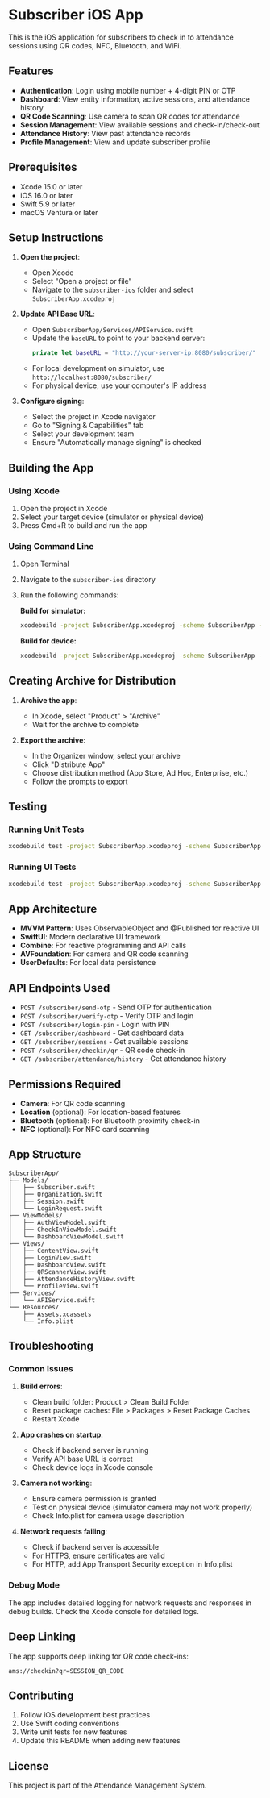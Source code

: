 # Subscriber iOS App

This is the iOS application for subscribers to check in to attendance sessions using QR codes, NFC, Bluetooth, and WiFi.

## Features

- **Authentication**: Login using mobile number + 4-digit PIN or OTP
- **Dashboard**: View entity information, active sessions, and attendance history
- **QR Code Scanning**: Use camera to scan QR codes for attendance
- **Session Management**: View available sessions and check-in/check-out
- **Attendance History**: View past attendance records
- **Profile Management**: View and update subscriber profile

## Prerequisites

- Xcode 15.0 or later
- iOS 16.0 or later
- Swift 5.9 or later
- macOS Ventura or later

## Setup Instructions

1. **Open the project**:
   - Open Xcode
   - Select "Open a project or file"
   - Navigate to the `subscriber-ios` folder and select `SubscriberApp.xcodeproj`

2. **Update API Base URL**:
   - Open `SubscriberApp/Services/APIService.swift`
   - Update the `baseURL` to point to your backend server:
     ```swift
     private let baseURL = "http://your-server-ip:8080/subscriber/"
     ```
   - For local development on simulator, use `http://localhost:8080/subscriber/`
   - For physical device, use your computer's IP address

3. **Configure signing**:
   - Select the project in Xcode navigator
   - Go to "Signing & Capabilities" tab
   - Select your development team
   - Ensure "Automatically manage signing" is checked

## Building the App

### Using Xcode
1. Open the project in Xcode
2. Select your target device (simulator or physical device)
3. Press Cmd+R to build and run the app

### Using Command Line
1. Open Terminal
2. Navigate to the `subscriber-ios` directory
3. Run the following commands:

   **Build for simulator:**
   ```bash
   xcodebuild -project SubscriberApp.xcodeproj -scheme SubscriberApp -destination 'platform=iOS Simulator,name=iPhone 15' build
   ```

   **Build for device:**
   ```bash
   xcodebuild -project SubscriberApp.xcodeproj -scheme SubscriberApp -destination 'platform=iOS,name=Your Device Name' build
   ```

## Creating Archive for Distribution

1. **Archive the app**:
   - In Xcode, select "Product" > "Archive"
   - Wait for the archive to complete

2. **Export the archive**:
   - In the Organizer window, select your archive
   - Click "Distribute App"
   - Choose distribution method (App Store, Ad Hoc, Enterprise, etc.)
   - Follow the prompts to export

## Testing

### Running Unit Tests
```bash
xcodebuild test -project SubscriberApp.xcodeproj -scheme SubscriberApp -destination 'platform=iOS Simulator,name=iPhone 15'
```

### Running UI Tests
```bash
xcodebuild test -project SubscriberApp.xcodeproj -scheme SubscriberApp -destination 'platform=iOS Simulator,name=iPhone 15' -only-testing:SubscriberAppUITests
```

## App Architecture

- **MVVM Pattern**: Uses ObservableObject and @Published for reactive UI
- **SwiftUI**: Modern declarative UI framework
- **Combine**: For reactive programming and API calls
- **AVFoundation**: For camera and QR code scanning
- **UserDefaults**: For local data persistence

## API Endpoints Used

- `POST /subscriber/send-otp` - Send OTP for authentication
- `POST /subscriber/verify-otp` - Verify OTP and login
- `POST /subscriber/login-pin` - Login with PIN
- `GET /subscriber/dashboard` - Get dashboard data
- `GET /subscriber/sessions` - Get available sessions
- `POST /subscriber/checkin/qr` - QR code check-in
- `GET /subscriber/attendance/history` - Get attendance history

## Permissions Required

- **Camera**: For QR code scanning
- **Location** (optional): For location-based features
- **Bluetooth** (optional): For Bluetooth proximity check-in
- **NFC** (optional): For NFC card scanning

## App Structure

```
SubscriberApp/
├── Models/
│   ├── Subscriber.swift
│   ├── Organization.swift
│   ├── Session.swift
│   └── LoginRequest.swift
├── ViewModels/
│   ├── AuthViewModel.swift
│   ├── CheckInViewModel.swift
│   └── DashboardViewModel.swift
├── Views/
│   ├── ContentView.swift
│   ├── LoginView.swift
│   ├── DashboardView.swift
│   ├── QRScannerView.swift
│   ├── AttendanceHistoryView.swift
│   └── ProfileView.swift
├── Services/
│   └── APIService.swift
└── Resources/
    ├── Assets.xcassets
    └── Info.plist
```

## Troubleshooting

### Common Issues

1. **Build errors**:
   - Clean build folder: Product > Clean Build Folder
   - Reset package caches: File > Packages > Reset Package Caches
   - Restart Xcode

2. **App crashes on startup**:
   - Check if backend server is running
   - Verify API base URL is correct
   - Check device logs in Xcode console

3. **Camera not working**:
   - Ensure camera permission is granted
   - Test on physical device (simulator camera may not work properly)
   - Check Info.plist for camera usage description

4. **Network requests failing**:
   - Check if backend server is accessible
   - For HTTPS, ensure certificates are valid
   - For HTTP, add App Transport Security exception in Info.plist

### Debug Mode

The app includes detailed logging for network requests and responses in debug builds. Check the Xcode console for detailed logs.

## Deep Linking

The app supports deep linking for QR code check-ins:
```
ams://checkin?qr=SESSION_QR_CODE
```

## Contributing

1. Follow iOS development best practices
2. Use Swift coding conventions
3. Write unit tests for new features
4. Update this README when adding new features

## License

This project is part of the Attendance Management System.
